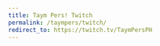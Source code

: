```yaml
---
title: Taym Pers! Twitch
permalink: /taympers/twitch/
redirect_to: https://twitch.tv/TaymPersPH
---
```

